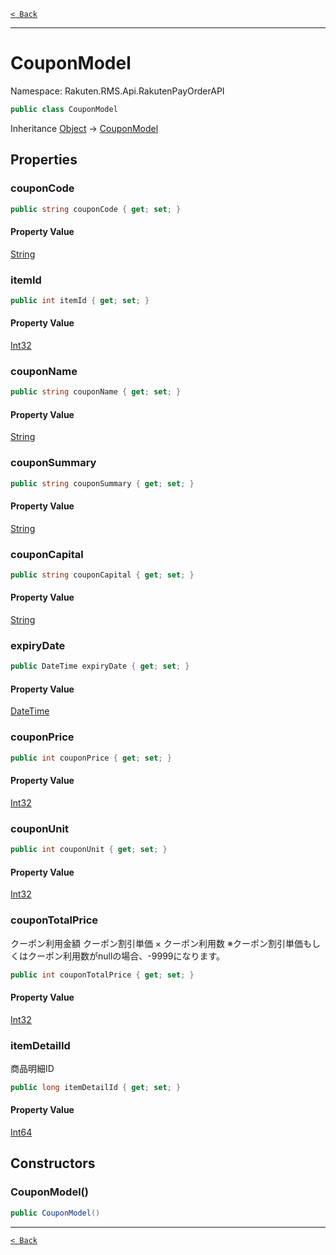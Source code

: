 [`< Back`](./)

---

# CouponModel

Namespace: Rakuten.RMS.Api.RakutenPayOrderAPI

```csharp
public class CouponModel
```

Inheritance [Object](https://docs.microsoft.com/en-us/dotnet/api/system.object) → [CouponModel](./rakuten.rms.api.rakutenpayorderapi.couponmodel)

## Properties

### **couponCode**

```csharp
public string couponCode { get; set; }
```

#### Property Value

[String](https://docs.microsoft.com/en-us/dotnet/api/system.string)<br>

### **itemId**

```csharp
public int itemId { get; set; }
```

#### Property Value

[Int32](https://docs.microsoft.com/en-us/dotnet/api/system.int32)<br>

### **couponName**

```csharp
public string couponName { get; set; }
```

#### Property Value

[String](https://docs.microsoft.com/en-us/dotnet/api/system.string)<br>

### **couponSummary**

```csharp
public string couponSummary { get; set; }
```

#### Property Value

[String](https://docs.microsoft.com/en-us/dotnet/api/system.string)<br>

### **couponCapital**

```csharp
public string couponCapital { get; set; }
```

#### Property Value

[String](https://docs.microsoft.com/en-us/dotnet/api/system.string)<br>

### **expiryDate**

```csharp
public DateTime expiryDate { get; set; }
```

#### Property Value

[DateTime](https://docs.microsoft.com/en-us/dotnet/api/system.datetime)<br>

### **couponPrice**

```csharp
public int couponPrice { get; set; }
```

#### Property Value

[Int32](https://docs.microsoft.com/en-us/dotnet/api/system.int32)<br>

### **couponUnit**

```csharp
public int couponUnit { get; set; }
```

#### Property Value

[Int32](https://docs.microsoft.com/en-us/dotnet/api/system.int32)<br>

### **couponTotalPrice**

クーポン利用金額
 クーポン割引単価 × クーポン利用数
 ※クーポン割引単価もしくはクーポン利用数がnullの場合、-9999になります。

```csharp
public int couponTotalPrice { get; set; }
```

#### Property Value

[Int32](https://docs.microsoft.com/en-us/dotnet/api/system.int32)<br>

### **itemDetailId**

商品明細ID

```csharp
public long itemDetailId { get; set; }
```

#### Property Value

[Int64](https://docs.microsoft.com/en-us/dotnet/api/system.int64)<br>

## Constructors

### **CouponModel()**

```csharp
public CouponModel()
```

---

[`< Back`](./)
